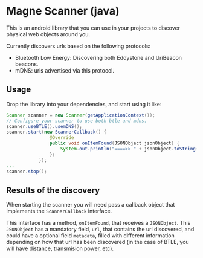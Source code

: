 Magne Scanner (java)
====================
This is an android library that you can use in your projects to discover physical web objects around you.

Currently discovers urls based on the following protocols:

* Bluetooth Low Energy: Discovering both Eddystone and UriBeacon beacons.
* mDNS: urls advertised via this protocol.

Usage
-----
Drop the library into your dependencies, and start using it like:

```java
Scanner scanner = new Scanner(getApplicationContext());
// Configure your scanner to use both btle and mdns.
scanner.useBTLE().usemDNS();
scanner.start(new ScannerCallback() {
                @Override
                public void onItemFound(JSONObject jsonObject) {
                    System.out.println("====>> " + jsonObject.toString());
                };
            });
...
scanner.stop();
```

Results of the discovery
------------------------
When starting the scanner you will need pass a callback object that implements the `ScannerCallback` interface.

This interface has a method, `onItemFound`, that receives a `JSONObject`. This `JSONObject` has a mandatory field, `url`, that contains the url discovered, and could have a optional field `metadata`, filled with different information depending on how that url has been discovered (in the case of BTLE, you will have distance, transmision power, etc).
